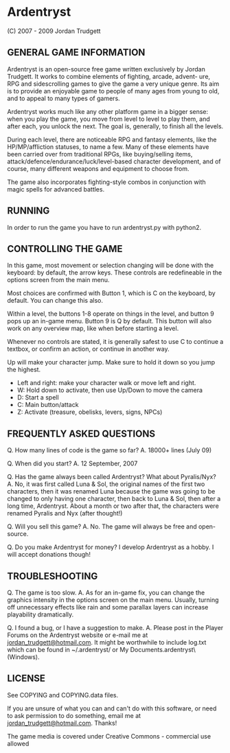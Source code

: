 # Ardentryst
(C) 2007 - 2009
Jordan Trudgett

## GENERAL GAME INFORMATION

Ardentryst is an open-source free game written exclusively by Jordan
Trudgett. It works to combine elements of fighting, arcade, advent-
ure, RPG and sidescrolling games to give the game a very unique
genre. Its aim is to provide an enjoyable game to people of many ages
from young to old, and to appeal to many types of gamers.

Ardentryst works much like any other platform game in a bigger sense:
when you play the game, you move from level to level to play them, and
after each, you unlock the next. The goal is, generally, to finish all
the levels.

During each level, there are noticeable RPG and fantasy elements, like
the HP/MP/affliction statuses, to name a few. Many of these elements
have been carried over from traditional RPGs, like buying/selling
items, attack/defence/endurance/luck/level-based character development,
and of course, many different weapons and equipment to choose from.

The game also incorporates fighting-style combos in conjunction with
magic spells for advanced battles.

## RUNNING
In order to run the game you have to run ardentryst.py with python2.

## CONTROLLING THE GAME

In this game, most movement or selection changing will be done with
the keyboard: by default, the arrow keys. These controls are
redefineable in the options screen from the main menu.

Most choices are confirmed with Button 1, which is C on the keyboard,
by default. You can change this also.

Within a level, the buttons 1-8 operate on things in the level, and
button 9 pops up an in-game menu. Button 9 is Q by default. This
button will also work on any overview map, like when before starting a
level.

Whenever no controls are stated, it is generally safest to use C to
continue a textbox, or confirm an action, or continue in another way.

Up will make your character jump. Make sure to hold it down so you jump
the highest.

* Left and right: make your character walk or move left and right.
* W: Hold down to activate, then use Up/Down to move the camera
* D: Start a spell
* C: Main button/attack
* Z: Activate (treasure, obelisks, levers, signs, NPCs)

## FREQUENTLY ASKED QUESTIONS

Q. How many lines of code is the game so far?
A. 18000+ lines (July 09)

Q. When did you start?
A. 12 September, 2007

Q. Has the game always been called Ardentryst? What about Pyralis/Nyx?
A. No, it was first called Luna & Sol, the original names of the first
   two characters, then it was renamed Luna because the game was going
   to be changed to only having one character, then back to Luna &
   Sol, then after a long time, Ardentryst. About a month or two after
   that, the characters were renamed Pyralis and Nyx (after thought!)

Q. Will you sell this game?
A. No. The game will always be free and open-source.

Q. Do you make Ardentryst for money?
   I develop Ardentryst as a hobby. I will accept donations though!

## TROUBLESHOOTING

Q. The game is too slow.
A. As for an in-game fix, you can change the graphics intensity in the
   options screen on the main menu. Usually, turning off unnecessary
   effects like rain and some parallax layers can increase playability
   dramatically.

Q. I found a bug, or I have a suggestion to make.
A. Please post in the Player Forums on the Ardentryst website
   or e-mail me at jordan_trudgett@hotmail.com.
   It might be worthwhile to include log.txt which can be
   found in ~/.ardentryst/ or My Documents\.ardentryst\ (Windows).

## LICENSE

See COPYING and COPYING.data files.

If you are unsure of what you can and can't
do with this software, or need to ask
permission to do something, email me at
jordan_trudgett@hotmail.com. Thanks!

The game media is covered under Creative
Commons - commercial use allowed
